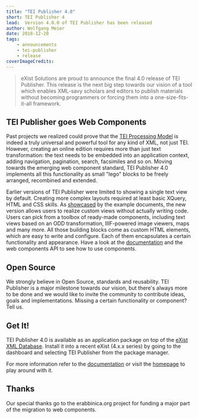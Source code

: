```yaml
---
title: "TEI Publisher 4.0"
short: TEI Publisher 4
lead:  Version 4.0.0 of TEI Publisher has been released
author: Wolfgang Meier
date: 2018-12-20
tags:
    - announcements
    - tei-publisher
    - release
coverImageCredits: 
---
```


> eXist Solutions are proud to announce the final 4.0 release of TEI
> Publisher. This release is the next big step towards our vision of a
> tool which enables XML-savy scholars and editors to publish materials
> without becoming programmers or forcing them into a one-size-fits-it-all
> framework.

## TEI Publisher goes Web Components

Past projects we realized could prove that the [TEI Processing
Model](http://www.tei-c.org/release/doc/tei-p5-doc/de/html/TD.html#TDPM)
is indeed a truly universal and powerful tool for any kind of XML, not
just TEI. However, creating an online edition requires more than just
text transformation: the text needs to be embedded into an application
context, adding navigation, pagination, search, facsimiles and so on.
Moving towards the emerging web component standard, TEI Publisher 4.0
implements all this functionality as small "lego" blocks to be freely
arranged, recombined and extended.

Earlier versions of TEI Publisher were limited to showing a single text
view by default. Creating more complex layouts required at least basic
XQuery, HTML and CSS skills. As
[showcased](https://tei-publisher.org/exist/apps/tei-publisher/index.html)
by the example documents, the new version allows users to realize custom
views without actually writing code. Users can pick from a toolbox of
ready-made components, including text views based on an ODD
transformation, IIIF-powered image viewers, maps and many more. All
those building blocks come as custom HTML elements, which are easy to
write and configure. Each of them encapsulates a certain functionality
and appearance. Have a look at the
[documentation](https://tei-publisher.org/exist/apps/tei-publisher/doc/documentation.xml?id=webcomponents)
and the web components API to see how to use components.

## Open Source

We strongly believe in Open Source, standards and reusability. TEI
Publisher is a major milestone towards our vision, but there's always
more to be done and we would like to invite the community to contribute
ideas, goals and implementations. Missing a certain functionality or
component? Tell us.

## Get It!

TEI Publisher 4.0 is available as an application package on top of the
[eXist XML Database](https://exist-db.org). Install it into a recent
eXist (4.x.x series) by going to the dashboard and selecting TEI
Publisher from the package manager.

For more information refer to the
[documentation](https://tei-publisher.org/exist/apps/tei-publisher/doc/documentation.xml)
or visit the [homepage](https://tei-publisher.org) to play around with
it.

## Thanks

Our special thanks go to the erabbinica.org project for funding a major
part of the migration to web components.


